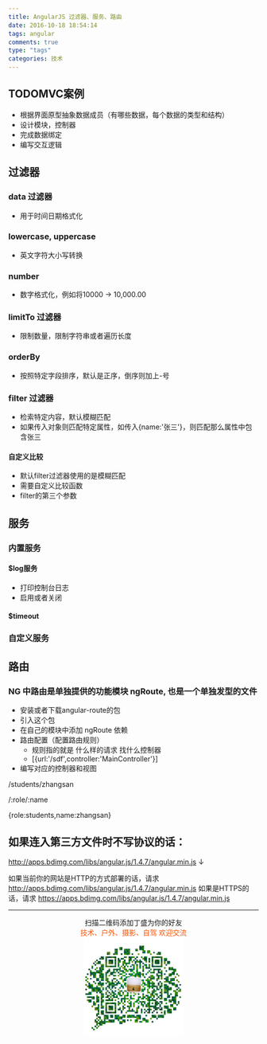 ```yaml
---
title: AngularJS 过滤器、服务、路由
date: 2016-10-18 18:54:14
tags: angular
comments: true
type: "tags"
categories: 技术
---
```



## TODOMVC案例

- 根据界面原型抽象数据成员（有哪些数据，每个数据的类型和结构）
- 设计模块，控制器
- 完成数据绑定
- 编写交互逻辑

## 过滤器

### data 过滤器

- 用于时间日期格式化

<!--more-->

### lowercase, uppercase

- 英文字符大小写转换

### number

- 数字格式化，例如将10000 → 10,000.00

### limitTo 过滤器

- 限制数量，限制字符串或者遍历长度

### orderBy

- 按照特定字段排序，默认是正序，倒序则加上-号

### filter 过滤器

- 检索特定内容，默认模糊匹配
- 如果传入对象则匹配特定属性，如传入{name:'张三'}，则匹配那么属性中包含张三

#### 自定义比较

- 默认filter过滤器使用的是模糊匹配
- 需要自定义比较函数
- filter的第三个参数


## 服务

### 内置服务

#### $log服务

- 打印控制台日志
- 启用或者关闭

#### $timeout

### 自定义服务



## 路由

### NG 中路由是单独提供的功能模块 ngRoute, 也是一个单独发型的文件

- 安装或者下载angular-route的包
- 引入这个包
- 在自己的模块中添加 ngRoute 依赖
- 路由配置（配置路由规则）
  + 规则指的就是 什么样的请求 找什么控制器
  + [{url:'/sdf',controller:'MainController'}]
- 编写对应的控制器和视图


/students/zhangsan

/:role/:name

{role:students,name:zhangsan}


## 如果连入第三方文件时不写协议的话：
http://apps.bdimg.com/libs/angular.js/1.4.7/angular.min.js
↓
<script src="//apps.bdimg.com/libs/angular.js/1.4.7/angular.min.js"></script>
如果当前你的网站是HTTP的方式部署的话，请求
http://apps.bdimg.com/libs/angular.js/1.4.7/angular.min.js
如果是HTTPS的话，请求
https://apps.bdimg.com/libs/angular.js/1.4.7/angular.min.js


-------

<div  align=center>
    <center> 扫描二维码添加丁盛为你的好友</center ><center><font color=#f75000 size=>技术、户外、摄影、自驾 欢迎交流</font><center><img width='40%' align='center' src='/uploads/wechat-qcode.jpg
'>
</div>